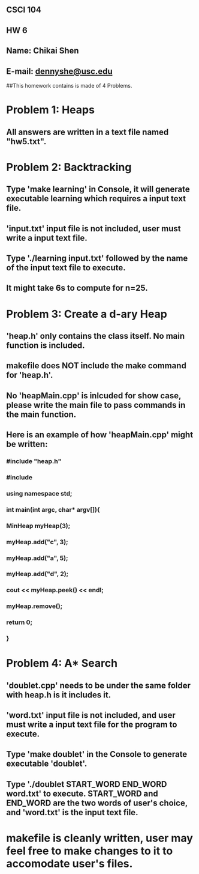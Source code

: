 ## CSCI 104
## HW 6
## Name: Chikai Shen
## E-mail: dennyshe@usc.edu

##This homework contains is made of 4 Problems. 

# Problem 1: Heaps 
## All answers are written in a text file named "hw5.txt".

# Problem 2: Backtracking
## Type 'make learning' in Console, it will generate executable learning which requires a input text file.
## 'input.txt' input file is not included, user must write a input text file.
## Type './learning input.txt' followed by the name of the input text file to execute.
## It might take 6s to compute for n=25.

# Problem 3: Create a d-ary Heap
## 'heap.h' only contains the class itself. No main function is included.
## makefile does NOT include the make command for 'heap.h'.
## No 'heapMain.cpp' is inlcuded for show case, please write the main file to pass commands in the main function.
## Here is an example of how 'heapMain.cpp' might be written:
### #include "heap.h"
### #include <string>
### using namespace std;
### 
### int main(int argc, char* argv[]){
###  MinHeap<string> myHeap(3);
### 
###  myHeap.add("c", 3);
###  myHeap.add("a", 5);
###  myHeap.add("d", 2);

###  cout << myHeap.peek() << endl;
###  myHeap.remove();

###  return 0;
### }

# Problem 4: A* Search
## 'doublet.cpp' needs to be under the same folder with heap.h is it includes it.
## 'word.txt' input file is not included, and user must write a input text file for the program to execute.
## Type 'make doublet' in the Console to generate executable 'doublet'.
## Type './doublet START_WORD END_WORD word.txt' to execute. START_WORD and END_WORD are the two words of user's choice, and 'word.txt' is the input text file.

# makefile is cleanly written, user may feel free to make changes to it to accomodate user's files.
